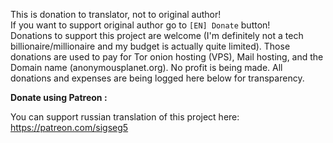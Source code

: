 This is donation to translator, not to original author!</br>
If you want to support original author go to `[EN] Donate` button!</br>
Donations to support this project are welcome (I'm definitely not a tech billionaire/millionaire and my budget is actually quite limited). 
Those donations are used to pay for Tor onion hosting (VPS), Mail hosting, and the Domain name (anonymousplanet.org). No profit is being made.
All donations and expenses are being logged here below for transparency.

**Donate using Patreon :**

You can support russian translation of this project here: <https://patreon.com/sigseg5>